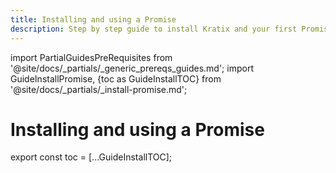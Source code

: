 ```yaml
---
title: Installing and using a Promise
description: Step by step guide to install Kratix and your first Promise.
---
```

import PartialGuidesPreRequisites from '@site/docs/_partials/_generic_prereqs_guides.md';
import GuideInstallPromise, {toc as GuideInstallTOC} from '@site/docs/_partials/_install-promise.md';

# Installing and using a Promise

<PartialGuidesPreRequisites />

<GuideInstallPromise />

<!--
    Workaround for ToC of imported content
    See https://github.com/facebook/docusaurus/issues/3915#issuecomment-896193142
-->
export const toc = [...GuideInstallTOC];

